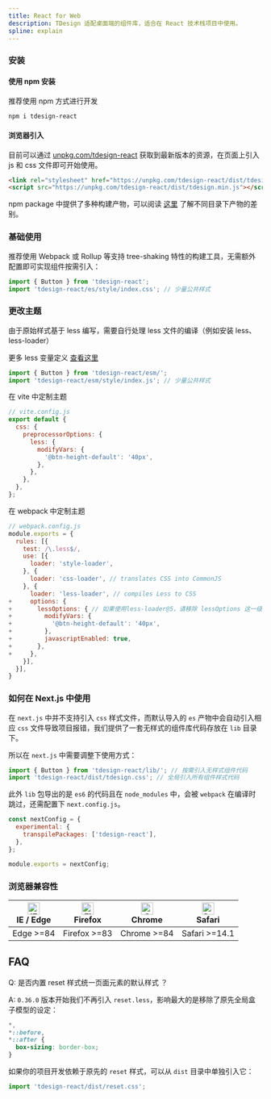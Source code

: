 ```yaml
---
title: React for Web
description: TDesign 适配桌面端的组件库，适合在 React 技术栈项目中使用。
spline: explain
---
```


### 安装

#### 使用 npm 安装

推荐使用 npm 方式进行开发

```bash
npm i tdesign-react
```

#### 浏览器引入

目前可以通过 [unpkg.com/tdesign-react](https://unpkg.com/tdesign-react) 获取到最新版本的资源，在页面上引入 js 和 css 文件即可开始使用。

```html
<link rel="stylesheet" href="https://unpkg.com/tdesign-react/dist/tdesign.min.css" />
<script src="https://unpkg.com/tdesign-react/dist/tdesign.min.js"></script>
```

npm package 中提供了多种构建产物，可以阅读 [这里](https://github.com/Tencent/tdesign/blob/main/docs/develop-install.md) 了解不同目录下产物的差别。

### 基础使用

推荐使用 Webpack 或 Rollup 等支持 tree-shaking 特性的构建工具，无需额外配置即可实现组件按需引入：

```javascript
import { Button } from 'tdesign-react';
import 'tdesign-react/es/style/index.css'; // 少量公共样式
```

### 更改主题

由于原始样式基于 less 编写，需要自行处理 less 文件的编译（例如安装 less、less-loader）

更多 less 变量定义 [查看这里](https://github.com/Tencent/tdesign-common/blob/main/style/web/_variables.less)

```javascript
import { Button } from 'tdesign-react/esm/';
import 'tdesign-react/esm/style/index.js'; // 少量公共样式
```

在 vite 中定制主题

```javascript
// vite.config.js
export default {
  css: {
    preprocessorOptions: {
      less: {
        modifyVars: {
          '@btn-height-default': '40px',
        },
      },
    },
  },
};
```

在 webpack 中定制主题

```javascript
// webpack.config.js
module.exports = {
  rules: [{
    test: /\.less$/,
    use: [{
      loader: 'style-loader',
    }, {
      loader: 'css-loader', // translates CSS into CommonJS
    }, {
      loader: 'less-loader', // compiles Less to CSS
+     options: {
+       lessOptions: { // 如果使用less-loader@5，请移除 lessOptions 这一级直接配置选项。
+         modifyVars: {
+           '@btn-height-default': '40px',
+         },
+         javascriptEnabled: true,
+       },
+     },
    }],
  }],
}
```

### 如何在 Next.js 中使用

在 `next.js` 中并不支持引入 `css` 样式文件，而默认导入的 `es` 产物中会自动引入相应 `css` 文件导致项目报错，我们提供了一套无样式的组件库代码存放在 `lib` 目录下。

所以在 `next.js` 中需要调整下使用方式：

```js
import { Button } from 'tdesign-react/lib/'; // 按需引入无样式组件代码
import 'tdesign-react/dist/tdesign.css'; // 全局引入所有组件样式代码
```

此外 `lib` 包导出的是 `es6` 的代码且在 `node_modules` 中，会被 `webpack` 在编译时跳过，还需配置下 `next.config.js`。

```js
const nextConfig = {
  experimental: {
    transpilePackages: ['tdesign-react'],
  },
};

module.exports = nextConfig;
```

### 浏览器兼容性

| [<img src="https://tdesign.gtimg.com/docs/edge_48x48.png" alt="IE / Edge" width="24px" height="24px" />](http://godban.github.io/browsers-support-badges/)<br/> IE / Edge | [<img src="https://tdesign.gtimg.com/docs/firefox_48x48.png" alt="Firefox" width="24px" height="24px" />](http://godban.github.io/browsers-support-badges/)<br/>Firefox | [<img src="https://tdesign.gtimg.com/docs/chrome_48x48.png" alt="Chrome" width="24px" height="24px" />](http://godban.github.io/browsers-support-badges/)<br/>Chrome | [<img src="https://tdesign.gtimg.com/docs/safari_48x48.png" alt="Safari" width="24px" height="24px" />](http://godban.github.io/browsers-support-badges/)<br/>Safari |
| ------------------------------------------------------------------------------------------------------------------------------------------------------------------------- | ----------------------------------------------------------------------------------------------------------------------------------------------------------------------- | -------------------------------------------------------------------------------------------------------------------------------------------------------------------- | -------------------------------------------------------------------------------------------------------------------------------------------------------------------- |
| Edge >=84                                                                                                                                                                 | Firefox >=83                                                                                                                                                            | Chrome >=84                                                                                                                                                          | Safari >=14.1                                                                                                                                                        |

## FAQ

Q: 是否内置 reset 样式统一页面元素的默认样式 ？

A: `0.36.0` 版本开始我们不再引入 `reset.less`，影响最大的是移除了原先全局盒子模型的设定：

```css
*,
*::before,
*::after {
  box-sizing: border-box;
}
```

如果你的项目开发依赖于原先的 `reset` 样式，可以从 `dist` 目录中单独引入它：

```js
import 'tdesign-react/dist/reset.css';
```
